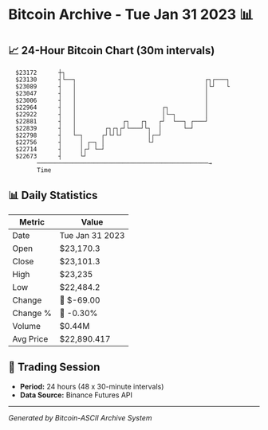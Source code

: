# Bitcoin Archive - Tue Jan 31 2023 📊

## 📈 24-Hour Bitcoin Chart (30m intervals)

```
  $23172      ┼┐                                               
  $23130      ┤└──┐                                    ┌┐┌───┐ 
  $23089      ┤   │                                    │└┘   └ 
  $23047      ┤   │                                    │       
  $23006      ┤   │                                    │       
  $22964      ┤   │                        ┌┐          │       
  $22922      ┤   │                        │└─┐        │       
  $22881      ┤   │             ┌┐   ┌┐   ┌┘  └──┐ ┌───┘       
  $22839      ┤   │        ┌┐┌┐┌┘└───┘└┐  │      └─┘           
  $22798      ┤   └─┐     ┌┘└┘└┘       │┌─┘                    
  $22756      ┤     │ ┌─┐ │            └┘                      
  $22714      ┤     │┌┘ └─┘                                    
  $22673      ┤     └┘                                         
        ────────────────────────────────────────────────→
        Time
```

## 📊 Daily Statistics

| Metric | Value |
|--------|-------|
| Date | Tue Jan 31 2023 |
| Open | $23,170.3 |
| Close | $23,101.3 |
| High | $23,235 |
| Low | $22,484.2 |
| Change | 🔴 $-69.00 |
| Change % | 🔴 -0.30% |
| Volume | $0.44M |
| Avg Price | $22,890.417 |

## 📅 Trading Session

- **Period:** 24 hours (48 x 30-minute intervals)
- **Data Source:** Binance Futures API

---
*Generated by Bitcoin-ASCII Archive System*
